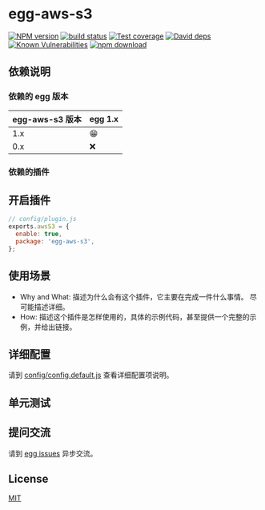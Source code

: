 # egg-aws-s3

[![NPM version][npm-image]][npm-url]
[![build status][travis-image]][travis-url]
[![Test coverage][codecov-image]][codecov-url]
[![David deps][david-image]][david-url]
[![Known Vulnerabilities][snyk-image]][snyk-url]
[![npm download][download-image]][download-url]

[npm-image]: https://img.shields.io/npm/v/egg-aws-s3.svg?style=flat-square
[npm-url]: https://npmjs.org/package/egg-aws-s3
[travis-image]: https://img.shields.io/travis/eggjs/egg-aws-s3.svg?style=flat-square
[travis-url]: https://travis-ci.org/eggjs/egg-aws-s3
[codecov-image]: https://img.shields.io/codecov/c/github/eggjs/egg-aws-s3.svg?style=flat-square
[codecov-url]: https://codecov.io/github/eggjs/egg-aws-s3?branch=master
[david-image]: https://img.shields.io/david/eggjs/egg-aws-s3.svg?style=flat-square
[david-url]: https://david-dm.org/eggjs/egg-aws-s3
[snyk-image]: https://snyk.io/test/npm/egg-aws-s3/badge.svg?style=flat-square
[snyk-url]: https://snyk.io/test/npm/egg-aws-s3
[download-image]: https://img.shields.io/npm/dm/egg-aws-s3.svg?style=flat-square
[download-url]: https://npmjs.org/package/egg-aws-s3

<!--
Description here.
-->

## 依赖说明

### 依赖的 egg 版本

egg-aws-s3 版本 | egg 1.x
--- | ---
1.x | 😁
0.x | ❌

### 依赖的插件
<!--

如果有依赖其它插件，请在这里特别说明。如

- security
- multipart

-->

## 开启插件

```js
// config/plugin.js
exports.awsS3 = {
  enable: true,
  package: 'egg-aws-s3',
};
```

## 使用场景

- Why and What: 描述为什么会有这个插件，它主要在完成一件什么事情。
尽可能描述详细。
- How: 描述这个插件是怎样使用的，具体的示例代码，甚至提供一个完整的示例，并给出链接。

## 详细配置

请到 [config/config.default.js](config/config.default.js) 查看详细配置项说明。

## 单元测试

<!-- 描述如何在单元测试中使用此插件，例如 schedule 如何触发。无则省略。-->

## 提问交流

请到 [egg issues](https://github.com/eggjs/egg/issues) 异步交流。

## License

[MIT](LICENSE)
